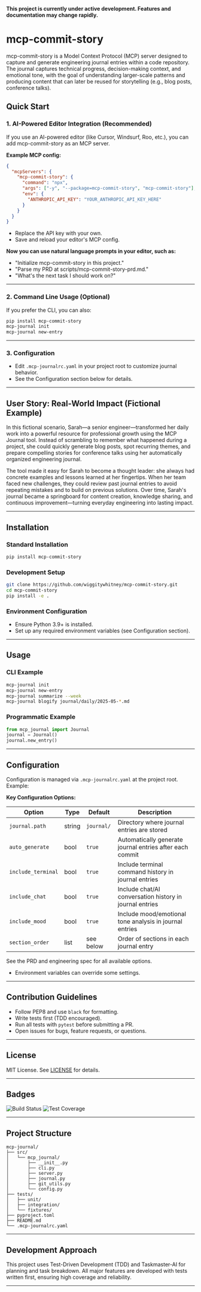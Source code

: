 **This project is currently under active development. Features and documentation may change rapidly.**

# mcp-commit-story
mcp-commit-story is a Model Context Protocol (MCP) server designed to capture and generate engineering journal entries within a 
code repository. The journal captures technical progress, decision-making context, and emotional tone, with the goal of 
understanding larger-scale patterns and producing content that can later be reused for storytelling (e.g., blog posts, conference 
talks).

## Quick Start

### 1. AI-Powered Editor Integration (Recommended)
If you use an AI-powered editor (like Cursor, Windsurf, Roo, etc.), you can add mcp-commit-story as an MCP server.

**Example MCP config:**
```json
{
  "mcpServers": {
    "mcp-commit-story": {
      "command": "npx",
      "args": ["-y", "--package=mcp-commit-story", "mcp-commit-story"],
      "env": {
        "ANTHROPIC_API_KEY": "YOUR_ANTHROPIC_API_KEY_HERE"
      }
    }
  }
}
```
- Replace the API key with your own.
- Save and reload your editor's MCP config.

**Now you can use natural language prompts in your editor, such as:**
- "Initialize mcp-commit-story in this project."
- "Parse my PRD at scripts/mcp-commit-story-prd.md."
- "What's the next task I should work on?"

---

### 2. Command Line Usage (Optional)
If you prefer the CLI, you can also:
```bash
pip install mcp-commit-story
mcp-journal init
mcp-journal new-entry
```

---

### 3. Configuration
- Edit `.mcp-journalrc.yaml` in your project root to customize journal behavior.
- See the Configuration section below for details.

---

## User Story: Real-World Impact (Fictional Example)

In this fictional scenario, Sarah—a senior engineer—transformed her daily work into a powerful resource for professional growth using the MCP Journal tool. Instead of scrambling to remember what happened during a project, she could quickly generate blog posts, spot recurring themes, and prepare compelling stories for conference talks using her automatically organized engineering journal.

The tool made it easy for Sarah to become a thought leader: she always had concrete examples and lessons learned at her fingertips. When her team faced new challenges, they could review past journal entries to avoid repeating mistakes and to build on previous solutions. Over time, Sarah's journal became a springboard for content creation, knowledge sharing, and continuous improvement—turning everyday engineering into lasting impact.

---

## Installation

### Standard Installation
```bash
pip install mcp-commit-story
```

### Development Setup
```bash
git clone https://github.com/wiggitywhitney/mcp-commit-story.git
cd mcp-commit-story
pip install -e .
```

### Environment Configuration
- Ensure Python 3.9+ is installed.
- Set up any required environment variables (see Configuration section).

---

## Usage

### CLI Example
```bash
mcp-journal init
mcp-journal new-entry
mcp-journal summarize --week
mcp-journal blogify journal/daily/2025-05-*.md
```

### Programmatic Example
```python
from mcp_journal import Journal
journal = Journal()
journal.new_entry()
```

---

## Configuration

Configuration is managed via `.mcp-journalrc.yaml` at the project root. Example:

**Key Configuration Options:**

| Option              | Type    | Default    | Description                                                      |
|---------------------|---------|------------|------------------------------------------------------------------|
| `journal.path`      | string  | `journal/` | Directory where journal entries are stored                        |
| `auto_generate`     | bool    | `true`     | Automatically generate journal entries after each commit         |
| `include_terminal`  | bool    | `true`     | Include terminal command history in journal entries              |
| `include_chat`      | bool    | `true`     | Include chat/AI conversation history in journal entries          |
| `include_mood`      | bool    | `true`     | Include mood/emotional tone analysis in journal entries          |
| `section_order`     | list    | see below  | Order of sections in each journal entry                          |

See the PRD and engineering spec for all available options.

- Environment variables can override some settings.

---

## Contribution Guidelines

- Follow PEP8 and use `black` for formatting.
- Write tests first (TDD encouraged).
- Run all tests with `pytest` before submitting a PR.
- Open issues for bugs, feature requests, or questions.

---

## License

MIT License. See [LICENSE](LICENSE) for details.

---

## Badges

![Build Status](https://img.shields.io/badge/build-passing-brightgreen)
![Test Coverage](https://img.shields.io/badge/coverage-100%25-brightgreen)

---

## Project Structure

```
mcp-journal/
├── src/
│   └── mcp_journal/
│       ├── __init__.py
│       ├── cli.py
│       ├── server.py
│       ├── journal.py
│       ├── git_utils.py
│       └── config.py
├── tests/
│   ├── unit/
│   ├── integration/
│   └── fixtures/
├── pyproject.toml
├── README.md
└── .mcp-journalrc.yaml
```

---

## Development Approach

This project uses Test-Driven Development (TDD) and Taskmaster-AI for planning and task breakdown. All major features are developed with tests written first, ensuring high coverage and reliability.

---

